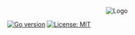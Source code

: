<p align="center">
  <img src="https://user-images.githubusercontent.com/64865400/223095605-38da9d6b-c9fa-4bfd-976a-8ed68a2812c2.png" alt="Logo">
</p>

[![Go version](https://img.shields.io/badge/Go-v1.16-blue)](https://golang.org/doc/go1.16)
[![License: MIT](https://img.shields.io/badge/License-MIT-yellow.svg)](https://opensource.org/licenses/MIT)

